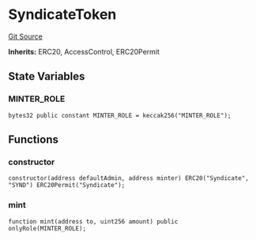 # SyndicateToken
[Git Source](https://github.com/SyndicateProtocol/syndicate-appchains/blob/b28027a30c67e2de9f45368bdf6d7b4aecf3b0cf/src/token/SyndicateToken.sol)

**Inherits:**
ERC20, AccessControl, ERC20Permit


## State Variables
### MINTER_ROLE

```solidity
bytes32 public constant MINTER_ROLE = keccak256("MINTER_ROLE");
```


## Functions
### constructor


```solidity
constructor(address defaultAdmin, address minter) ERC20("Syndicate", "SYND") ERC20Permit("Syndicate");
```

### mint


```solidity
function mint(address to, uint256 amount) public onlyRole(MINTER_ROLE);
```

